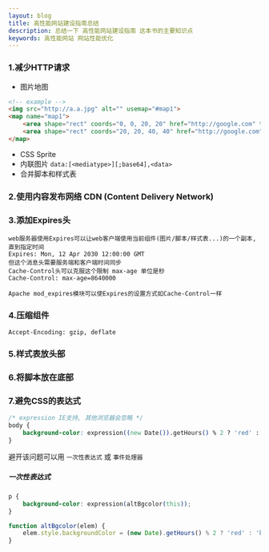 ```yaml
---
layout: blog
title: 高性能网站建设指南总结
description: 总结一下 高性能网站建设指南 这本书的主要知识点
keywords: 高性能网站 网站性能优化
---
```


### 1.减少HTTP请求
* 图片地图
```html
<!-- example -->
<img src="http://a.a.jpg" alt="" usemap="#map1">
<map name="map1">
    <area shape="rect" coords="0, 0, 20, 20" href="http://google.com" title="google">
    <area shape="rect" coords="20, 20, 40, 40" href="http://google.com" title="google1">
</map>
```
* CSS Sprite
* 内联图片 `data:[<mediatype>][;base64],<data>`
* 合并脚本和样式表

### 2.使用内容发布网络 CDN (Content Delivery Network)

### 3.添加Expires头
```text
web服务器使用Expires可以让web客户端使用当前组件(图片/脚本/样式表...)的一个副本,直到指定时间
Expires: Mon, 12 Apr 2030 12:00:00 GMT
但这个消息头需要服务端和客户端时间同步
Cache-Control头可以克服这个限制 max-age 单位是秒
Cache-Control: max-age=8640000

Apache mod_expires模块可以使Expires的设置方式如Cache-Control一样
```
### 4.压缩组件
`Accept-Encoding: gzip, deflate`

### 5.样式表放头部
### 6.将脚本放在底部

### 7.避免CSS的表达式
```css
/* expression IE支持, 其他浏览器会忽略 */ 
body {
    background-color: expression((new Date()).getHours() % 2 ? 'red' : 'black');
}
```
避开该问题可以用 `一次性表达式` 或 `事件处理器`

##### 一次性表达式
```css
p {
    background-color: expression(altBgcolor(this));
}
```
```js
function altBgcolor(elem) {
    elem.style.backgroundColor = (new Date).getHours() % 2 ? 'red' : 'black';
}
```